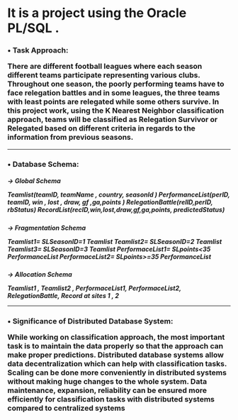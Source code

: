 <h1>It is a project using the Oracle PL/SQL . </h1>

<h3>• Task Approach:</ h3>
<p>There are different football leagues where each season different teams participate representing 
various clubs. Throughout one season, the poorly performing teams have to face relegation battles 
and in some leagues, the three teams with least points are relegated while some others survive. In 
this project work, using the K Nearest Neighbor classification approach, teams will be classified 
as Relegation Survivor or Relegated based on different criteria in regards to the information from 
previous seasons.<p/>

<hr/>
<h3>• Database Schema:</ h3>

<h5>-> Global Schema</ h5>
<p>Teamlist(teamID, teamName , country, seasonId )
PerformanceList(perID, teamID, win , lost , draw, gf ,ga,points )
RelegationBattle(relID,perID, rbStatus)
RecordList(recID,win,lost,draw,gf,ga,points, predictedStatus)</p>

<h5>-> Fragmentation Schema</ h5>
<p>Teamlist1= SLSeasonID=1 Teamlist
Teamlist2= SLSeasonID=2 Teamlist
Teamlist3= SLSeasonID=3 Teamlist
PerformaceList1= SLpoints<35 PerformanceList
PerformaceList2= SLpoints>=35 PerformanceList</p>

<h5>-> Allocation Schema</ h5>
<p>Teamlist1 , Teamlist2 , PerformaceList1, PerformaceList2, RelegationBattle, Record at sites 1 , 2</p>

<hr/>

<h3>• Significance of Distributed Database System:</ h3>
<p>While working on classification approach, the most important task is to maintain the data properly 
so that the approach can make proper predictions. Distributed database systems allow data 
decentralization which can help with classification tasks. Scaling can be done more conveniently 
in distributed systems without making huge changes to the whole system. Data maintenance, 
expansion, reliability can be ensured more efficiently for classification tasks with distributed 
systems compared to centralized systems<p/>
